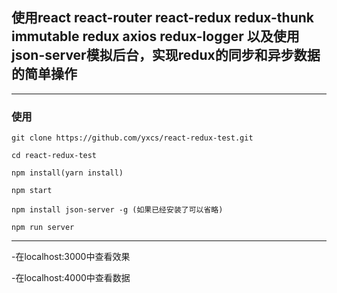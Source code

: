## 使用react react-router react-redux redux-thunk immutable redux axios redux-logger 以及使用json-server模拟后台，实现redux的同步和异步数据的简单操作
***
### 使用
`git clone https://github.com/yxcs/react-redux-test.git`

`cd react-redux-test`

`npm install(yarn install)`

`npm start`

`npm install json-server -g (如果已经安装了可以省略)`

`npm run server`

***
-在localhost:3000中查看效果

-在localhost:4000中查看数据